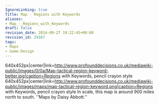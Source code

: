```yaml
---
IgnoreLinking: true
Title: Map - Regions with Keywords
aliases:
- Map_-_Regions_with_Keywords
draft: false
revision_date: 2014-09-27 19:22:45+00:00
revision_id: 29167
tags:
- Maps
- Game-Design
---
```


640x452px|center|link=http://www.profounddecisions.co.uk/mediawiki-public/images/0/0a/Map-tactical-region-keyword-better.jpg|caption=Regions with Keywords, pencil crayon style
640x452px|center|link=http://www.profounddecisions.co.uk/mediawiki-public/images/maps/map-tactical-region-keyword.png|caption=Regions with Keywords, pencil crayon style
In scale, this map is around 900 miles north to south.
''Maps by Daisy Abbott.''
